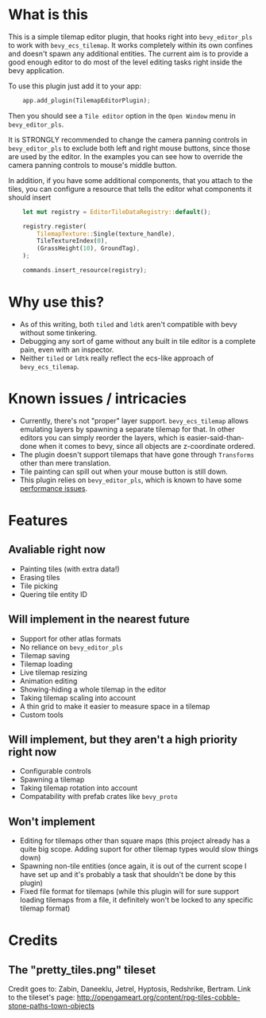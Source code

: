 # What is this

This is a simple tilemap editor plugin, that hooks right into `bevy_editor_pls` to work with `bevy_ecs_tilemap`. It works completely within its own confines and doesn't spawn any additional entities. The current aim is to provide a good enough editor to do most of the level editing tasks right inside the bevy application.

To use this plugin just add it to your app:

```rust
    app.add_plugin(TilemapEditorPlugin);
```

Then you should see a `Tile editor` option in the `Open Window` menu in `bevy_editor_pls`.

It is STRONGLY recommended to change the camera panning controls in `bevy_editor_pls` to exclude both left and right mouse buttons, since those are used by the editor. In the examples you can see how to override the camera panning controls to mouse's middle button.

In addition, if you have some additional components, that you attach to the tiles, you can configure a resource that tells the editor what components it should insert

```rust
    let mut registry = EditorTileDataRegistry::default();

    registry.register(
        TilemapTexture::Single(texture_handle),
        TileTextureIndex(0),
        (GrassHeight(10), GroundTag),
    );

    commands.insert_resource(registry);
```

# Why use this?

* As of this writing, both `tiled` and `ldtk` aren't compatible with bevy without some tinkering.
* Debugging any sort of game without any built in tile editor is a complete pain, even with an inspector.
* Neither `tiled` or `ldtk` really reflect the ecs-like approach of `bevy_ecs_tilemap`.

# Known issues / intricacies

- Currently, there's not "proper" layer support. `bevy_ecs_tilemap` allows emulating layers by spawning a separate tilemap for that. In other editors you can simply reorder the layers, which is easier-said-than-done when it comes to bevy, since all objects are z-coordinate ordered.
- The plugin doesn't support tilemaps that have gone through `Transforms` other than mere translation.
- Tile painting can spill out when your mouse button is still down.
- This plugin relies on `bevy_editor_pls`, which is known to have some [performance issues](https://github.com/jakobhellermann/bevy_editor_pls/issues/20).

# Features

## Avaliable right now

- Painting tiles (with extra data!)
- Erasing tiles
- Tile picking
- Quering tile entity ID

## Will implement in the nearest future

- Support for other atlas formats
- No reliance on `bevy_editor_pls`
- Tilemap saving
- Tilemap loading
- Live tilemap resizing
- Animation editing
- Showing-hiding a whole tilemap in the editor
- Taking tilemap scaling into account
- A thin grid to make it easier to measure space in a tilemap
- Custom tools

## Will implement, but they aren't a high priority right now

- Configurable controls
- Spawning a tilemap
- Taking tilemap rotation into account
- Compatability with prefab crates like `bevy_proto`

## Won't implement

- Editing for tilemaps other than square maps (this project already has a quite big scope. Adding suport for other tilemap types would slow things down)
- Spawning non-tile entities (once again, it is out of the current scope I have set up and it's probably a task that shouldn't be done by this plugin)
- Fixed file format for tilemaps (while this plugin will for sure support loading tilemaps from a file, it definitely won't be locked to any specific tilemap format)

# Credits

## The "pretty_tiles.png" tileset

Credit goes to: Zabin, Daneeklu, Jetrel, Hyptosis, Redshrike, Bertram. Link to the tileset's page: http://opengameart.org/content/rpg-tiles-cobble-stone-paths-town-objects
